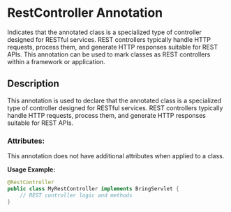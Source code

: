 # RestController Annotation

Indicates that the annotated class is a specialized type of controller designed for RESTful services.
REST controllers typically handle HTTP requests, process them, and generate HTTP responses suitable for REST APIs.
This annotation can be used to mark classes as REST controllers within a framework or application.

## Description
This annotation is used to declare that the annotated class is a specialized type of controller designed for RESTful services. REST controllers typically handle HTTP requests, process them, and generate HTTP responses suitable for REST APIs.

### Attributes:
This annotation does not have additional attributes when applied to a class.

**Usage Example:**
```java
@RestController
public class MyRestController implements BringServlet {
    // REST controller logic and methods
}
```